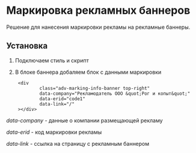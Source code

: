 # Маркировка рекламных баннеров

Решение для нанесения маркировки рекламы на рекламные баннеры.

## Установка
1) Подключаем стиль и скрипт
2) В блоке баннера добаляем блок с данными маркировки

        <div
                class="adv-marking-info-banner top-right"
                data-company="Рекламодатель ООО &quot;Рог и копыт&quot;"
                data-erid="code1"
                data-link="/"
        ></div>

 *data-company* - данные о компании размещающей рекламу
 
 *data-erid* - код маркировки рекламы
 
 *data-link* - ссылка на страницу с рекламным баннером
